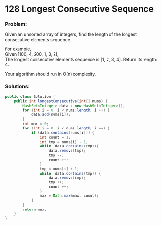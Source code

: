 # 128 Longest Consecutive Sequence

### Problem:

Given an unsorted array of integers, find the length of the longest consecutive elements sequence.

For example,  
Given \[100, 4, 200, 1, 3, 2\],  
The longest consecutive elements sequence is \[1, 2, 3, 4\]. Return its length: 4.

Your algorithm should run in O\(n\) complexity.

### Solutions:

```java
public class Solution {
    public int longestConsecutive(int[] nums) {
        HashSet<Integer> data = new HashSet<Integer>();
        for (int i = 0; i < nums.length; i ++) {
            data.add(nums[i]);
        }
        int max = 0;
        for (int i = 0; i < nums.length; i ++) {
            if (data.contains(nums[i])) {
                int count = 1;
                int tmp = nums[i] - 1;
                while (data.contains(tmp)){
                    data.remove(tmp);
                    tmp --;
                    count ++;
                }
                tmp = nums[i] + 1;
                while (data.contains(tmp)) {
                    data.remove(tmp);
                    tmp ++;
                    count ++;
                }
                max = Math.max(max, count);
            }
        }
        return max;
    }
}
```



